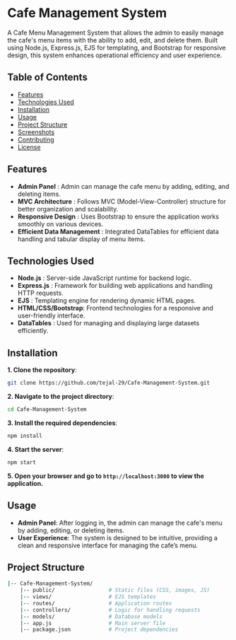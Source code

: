 # Cafe Management System

A Cafe Menu Management System that allows the admin to easily manage the cafe's menu items with the ability to add, edit, and delete them. Built using Node.js, Express.js, EJS for templating, and Bootstrap for responsive design, this system enhances operational efficiency and user experience.

## Table of Contents

- [Features](#features)
- [Technologies Used](#technologies-used)
- [Installation](#installation)
- [Usage](#usage)
- [Project Structure](#project-structure)
- [Screenshots](#screenshots)
- [Contributing](#contributing)
- [License](#license)

## Features

- **Admin Panel** : Admin can manage the cafe menu by adding, editing, and deleting items.
- **MVC Architecture** : Follows MVC (Model-View-Controller) structure for better organization and scalability.
- **Responsive Design** : Uses Bootstrap to ensure the application works smoothly on various devices.
- **Efficient Data Management** : Integrated DataTables for efficient data handling and tabular display of menu items.

## Technologies Used

- **Node.js** : Server-side JavaScript runtime for backend logic.
- **Express.js** : Framework for building web applications and handling HTTP requests.
- **EJS** : Templating engine for rendering dynamic HTML pages.
- **HTML/CSS/Bootstrap**: Frontend technologies for a responsive and user-friendly interface.
- **DataTables** : Used for managing and displaying large datasets efficiently.

## Installation
**1. Clone the repository**:
```bash
git clone https://github.com/tejal-29/Cafe-Management-System.git
```
**2. Navigate to the project directory**:
```bash
cd Cafe-Management-System
```
**3. Install the required dependencies**:
```bash
npm install
```
**4. Start the server**:
```bash
npm start
```
**5. Open your browser and go to ```http://localhost:3000``` to view the application.**

## Usage

- **Admin Panel**: After logging in, the admin can manage the cafe's menu by adding, editing, or deleting items.
- **User Experience**: The system is designed to be intuitive, providing a clean and responsive interface for managing the cafe’s menu.

## Project Structure
```bash
|-- Cafe-Management-System/
    |-- public/                 # Static files (CSS, images, JS)
    |-- views/                  # EJS templates
    |-- routes/                 # Application routes
    |-- controllers/            # Logic for handling requests
    |-- models/                 # Database models
    |-- app.js                  # Main server file
    |-- package.json            # Project dependencies
```

